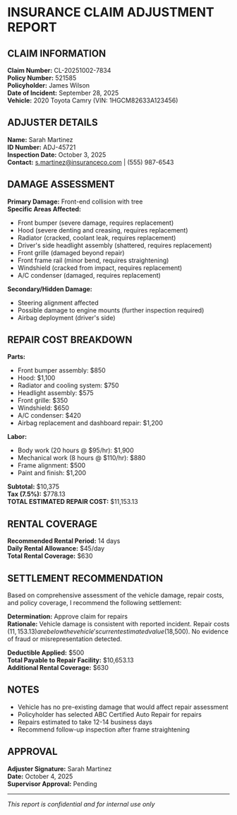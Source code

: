 # INSURANCE CLAIM ADJUSTMENT REPORT

## CLAIM INFORMATION
**Claim Number:** CL-20251002-7834  
**Policy Number:** 521585  
**Policyholder:** James Wilson  
**Date of Incident:** September 28, 2025  
**Vehicle:** 2020 Toyota Camry (VIN: 1HGCM82633A123456)

## ADJUSTER DETAILS
**Name:** Sarah Martinez  
**ID Number:** ADJ-45721  
**Inspection Date:** October 3, 2025  
**Contact:** s.martinez@insuranceco.com | (555) 987-6543

## DAMAGE ASSESSMENT
**Primary Damage:** Front-end collision with tree  
**Specific Areas Affected:**
- Front bumper (severe damage, requires replacement)
- Hood (severe denting and creasing, requires replacement)
- Radiator (cracked, coolant leak, requires replacement)
- Driver's side headlight assembly (shattered, requires replacement) 
- Front grille (damaged beyond repair)
- Front frame rail (minor bend, requires straightening)
- Windshield (cracked from impact, requires replacement)
- A/C condenser (damaged, requires replacement)

**Secondary/Hidden Damage:**
- Steering alignment affected
- Possible damage to engine mounts (further inspection required)
- Airbag deployment (driver's side)

## REPAIR COST BREAKDOWN
**Parts:**
- Front bumper assembly: $850
- Hood: $1,100
- Radiator and cooling system: $750
- Headlight assembly: $575
- Front grille: $350
- Windshield: $650
- A/C condenser: $420
- Airbag replacement and dashboard repair: $1,200

**Labor:**
- Body work (20 hours @ $95/hr): $1,900
- Mechanical work (8 hours @ $110/hr): $880
- Frame alignment: $500
- Paint and finish: $1,200

**Subtotal:** $10,375  
**Tax (7.5%):** $778.13  
**TOTAL ESTIMATED REPAIR COST:** $11,153.13

## RENTAL COVERAGE
**Recommended Rental Period:** 14 days  
**Daily Rental Allowance:** $45/day  
**Total Rental Coverage:** $630

## SETTLEMENT RECOMMENDATION
Based on comprehensive assessment of the vehicle damage, repair costs, and policy coverage, I recommend the following settlement:

**Determination:** Approve claim for repairs  
**Rationale:** Vehicle damage is consistent with reported incident. Repair costs ($11,153.13) are below the vehicle's current estimated value ($18,500). No evidence of fraud or misrepresentation detected.

**Deductible Applied:** $500  
**Total Payable to Repair Facility:** $10,653.13  
**Additional Rental Coverage:** $630

## NOTES
- Vehicle has no pre-existing damage that would affect repair assessment
- Policyholder has selected ABC Certified Auto Repair for repairs
- Repairs estimated to take 12-14 business days
- Recommend follow-up inspection after frame straightening

## APPROVAL
**Adjuster Signature:** Sarah Martinez  
**Date:** October 4, 2025  
**Supervisor Approval:** Pending

---
*This report is confidential and for internal use only*